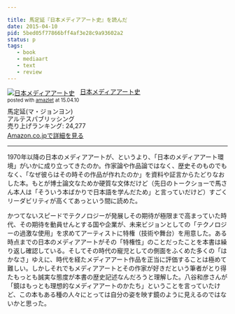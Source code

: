 ```yaml
---

title: 馬定延『日本メディアアート史』を読んだ
date: 2015-04-10
pid: 5bed05f77866bff4af3e28c9a93602a2
status: p
tags:
   - book
   - mediaart
   - text
   - review
---
```


<div class="amazlet-box" style="margin-bottom:0px;"><div class="amazlet-image" style="float:left;margin:0px 12px 1px 0px;"><a href="http://www.amazon.co.jp/exec/obidos/ASIN/4865591168/dotimpact-22/ref=nosim/" name="amazletlink" target="_blank"><img src="http://ecx.images-amazon.com/images/I/518-PIewPpL._SL160_.jpg" alt="日本メディアアート史" style="border: none;" /></a></div><div class="amazlet-info" style="line-height:120%; margin-bottom: 10px"><div class="amazlet-name" style="margin-bottom:10px;line-height:120%"><a href="http://www.amazon.co.jp/exec/obidos/ASIN/4865591168/dotimpact-22/ref=nosim/" name="amazletlink" target="_blank">日本メディアアート史</a><div class="amazlet-powered-date" style="font-size:80%;margin-top:5px;line-height:120%">posted with <a href="http://www.amazlet.com/" title="amazlet" target="_blank">amazlet</a> at 15.04.10</div></div><div class="amazlet-detail">馬定延(マ・ジョンヨン) <br />アルテスパブリッシング <br />売り上げランキング: 24,277<br /></div><div class="amazlet-sub-info" style="float: left;"><div class="amazlet-link" style="margin-top: 5px"><a href="http://www.amazon.co.jp/exec/obidos/ASIN/4865591168/dotimpact-22/ref=nosim/" name="amazletlink" target="_blank">Amazon.co.jpで詳細を見る</a></div></div></div><div class="amazlet-footer" style="clear: left"></div></div>

----

1970年以降の日本のメディアアートが、というより、「日本のメディアアート環境」がいかに成り立ってきたのか。作家論や作品論ではなく、歴史そのものでもなく、「なぜ彼らはその時その作品が作れたのか」を資料や証言からたどりなおした本。もとが博士論文なためか硬質な文体だけど（先日のトークショーで馬さん本人は「そういう本ばかりで日本語を学んだため」と言っていだけど）すごくリーダビリティが高くてあっという間に読めた。

かつてないスピードでテクノロジーが発展しその期待が極限まで高まっていた時代、その期待を動員せんとする国や企業が、未来ビジョンとしての「テクノロジーの過激な使用」を求めてアーティストに特権（技術や舞台）を用意した。ある時点までの日本のメディアアートがその「特権性」のことだったことを本書は繰り返し確認している。そしてその時代の寵児としての側面をふくめた多くの「はかなさ」ゆえに、時代を経たメディアアート作品を正当に評価することは極めて難しい。しかしそれでもメディアアートとその作家が好きだという筆者がとり得たもっとも誠実な態度が本書の歴史記述なんだろうと理解した。八谷和彦さんが「鏡はもっとも理想的なメディアアートのかたち」ということを言っていたけど、この本もある種の人々にとっては自分の姿を映す鏡のように見えるのではないかと思った。
